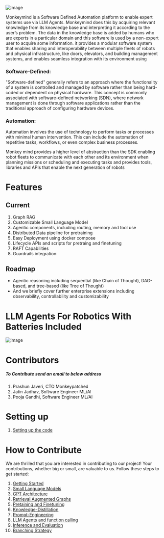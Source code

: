 
![image](https://github.com/monkeypatched-iot/sugriv-text/assets/128947637/57ec7c88-e575-44b5-b0e3-2fcf8be61304)


Monkeymind is a Software Defined Automation platform to enable expert systems use via LLM Agents. Monkeymind does this by acquiring relevant knowledge from its knowledge base and interpreting it according to the user’s problem. The data in the knowledge base is added by humans who are experts in a particular domain and this software is used by a non-expert user to acquire some information. it provides a modular software system that enables sharing and interoperability between multiple fleets of robots and physical infrastructure, like doors, elevators, and building management systems, and enables seamless integration with its environment using 

### Software-Defined:

"Software-defined" generally refers to an approach where the functionality of a system is controlled and managed by software rather than being hard-coded or dependent on physical hardware. This concept is commonly associated with software-defined networking (SDN), where network management is done through software applications rather than the traditional approach of configuring hardware devices.

### Automation:

Automation involves the use of technology to perform tasks or processes with minimal human intervention. This can include the automation of repetitive tasks, workflows, or even complex business processes.

Monkey mind provides a higher level of abstraction than the SDK enabling robot fleets to communicate with each other and its environment when planning missions or scheduling and executing tasks and provides tools, libraries and APIs that enable the next generation of robots

# Features

## Current

1. Graph RAG
2. Customizable Small Language Model
3. Agentic components, including routing, memory and tool use
4. Distributed Data pipeline for pretraining
5. Easy Deployment using docker compose 
6. Lifecycle APIs and scripts for pretraing and finetuning 
7. RAFT Capabilities
8. Guardrails integration

## Roadmap
 * Agentic reasoning including sequential (like Chain of Thought), DAG-based, and tree-based (like Tree of Thought)
 * And we briefly cover further enterprise extensions including observability, controllability and customizability
   
# LLM Agents For Robotics With Batteries Included

![image](https://github.com/monkeypatched-iot/sugriv-text/assets/128947637/9769dcb0-72e4-4a80-9ecc-21a2b26e2486)

# Contributors

##### To Contribute send an email to below address

1. Prashun Javeri, CTO Monkeypatched
2. Jatin Jadhav,  Software Engineer ML/AI
3. Pooja Gandhi, Software Engineer ML/AI

# Setting up 

1. [Setting up the code](https://dark-scorpio-023.notion.site/Setting-up-the-code-base-6173457377f645099938968829db5c10)
    
# How to Contribute

We are thrilled that you are interested in contributing to our project! Your contributions, whether big or small, are valuable to us. Follow these steps to get started:

1. [Getting Started](https://dark-scorpio-023.notion.site/Getting-Started-45778b119c6d48eb83a65429c6a2c1ee)
2. [Small Language Models](https://dark-scorpio-023.notion.site/Small-Language-Models-60722bf1f0ee43508431818ca92db7dd)
3. [GPT Architecture](https://dark-scorpio-023.notion.site/GPT-Architecture-b5240bf4df1e4097aada6fba3e335649)
4. [Retrieval Augmented Graphs](https://dark-scorpio-023.notion.site/Retrieval-Augmented-Generation-046c482147014652b77a5979493cee78)
5. [Pretaining and Finetuning](https://dark-scorpio-023.notion.site/Pretraining-and-Finetuning-fad69b1deaad49e688e6473c402c9502)
6. [Knowledge-Distillation](https://dark-scorpio-023.notion.site/Knowledge-Distillation-for-LLMs-0044a1c60d1a4f1e9c415ba7898b4bc2)
7. [Prompt-Engineering](https://dark-scorpio-023.notion.site/Prompt-engineering-d000c9fbc7684f23a7049600ddc28fb6)
8. [LLM Agents and function calling](https://dark-scorpio-023.notion.site/Agents-and-Function-calling-fb740ae8b847467c81bff150d7d4fd5d)
9. [Inference and Evaluation](https://dark-scorpio-023.notion.site/Inference-and-Evaluation-c42e2957345b4ee1bc968ea1be35db00)
10. [Branching Strategy](https://dark-scorpio-023.notion.site/Branching-Strategy-3bb172251ddf4c1e9b60645b51590518)
    

  
